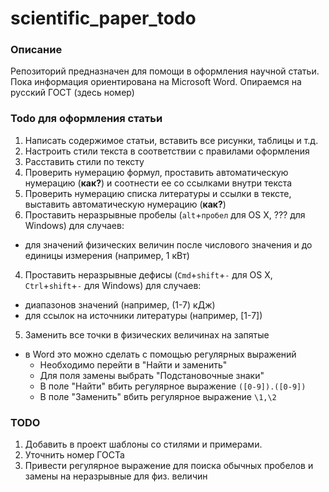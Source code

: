 scientific_paper_todo
=====================

### Описание

Репозиторий предназначен для помощи в оформления научной статьи. Пока информация ориентирована на Microsoft Word. Опираемся на русский ГОСТ (здесь номер)

### Todo для оформления статьи

1. Написать содержимое статьи, вставить все рисунки, таблицы и т.д.
1. Настроить стили текста в соответствии с правилами оформления
2. Расставить стили по тексту
2. Проверить нумерацию формул, проставить автоматическую нумерацию (**как?**) и соотнести ее со ссылками внутри текста
3. Проверить нумерацию списка литературы и ссылки в тексте, выставить автоматическую нумерацию (**как?**)
3. Проставить неразрывные пробелы (`alt`+`пробел` для OS X, ??? для Windows) для случаев:
  - для значений физических величин после числового значения и до единицы измерения (например, 1 кВт)
4. Проставить неразрывные дефисы (`Сmd`+`shift`+`-` для OS X, `Сtrl`+`shift`+`-` для Windows) для случаев:
  - диапазонов значений (например, (1-7) кДж)
  - для ссылок на источники литературы (например, [1-7])
5. Заменить все точки в физических величинах на запятые
  - в Word это можно сделать с помощью регулярных выражений
    - Необходимо перейти в "Найти и заменить"
    - Для поля замены выбрать "Подстановочные знаки"
    - В поле "Найти" вбить регулярное выражение `([0-9]).([0-9])`
    - В поле "Заменить" вбить регулярное выражение `\1,\2`


### TODO
1. Добавить в проект шаблоны со стилями и примерами.
2. Уточнить номер ГОСТа
3. Привести регулярное выражение для поиска обычных пробелов и замены на неразрывные для физ. величин
